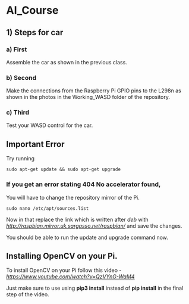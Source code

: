 # AI_Course
## 1) Steps for car
###  a) First
Assemble the car as shown in the previous class.

### b) Second
Make the connections from the Raspberry Pi GPIO pins to the L298n as shown in the photos in the Working_WASD folder of the repository.

### c) Third
Test your WASD control for the car.

## **Important Error** 
Try running
```console
sudo apt-get update && sudo apt-get upgrade

```

### If you get an error stating 404 No accelerator found,

You will have to change the repository mirror of the Pi.

```console
sudo nano /etc/apt/sources.list

```

Now in that replace the link which is written after _deb_ with _http://raspbian.mirror.uk.sargasso.net/raspbian/_ and save the changes.

You should be able to run the update and upgrade command now.

## Installing OpenCV on your Pi.

To install OpenCV on your Pi follow this video -_https://www.youtube.com/watch?v=QzVYnG-WaM4_ 

Just make sure to use using **pip3 install** instead of **pip install** in the final step of the video.


